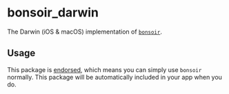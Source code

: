 # bonsoir_darwin

The Darwin (iOS & macOS) implementation of [`bonsoir`](https://pub.dev/packages/bonsoir).

## Usage

This package is [endorsed](https://flutter.dev/docs/development/packages-and-plugins/developing-packages#endorsed-federated-plugin),
which means you can simply use `bonsoir` normally. This package will be automatically included in your app when you do.